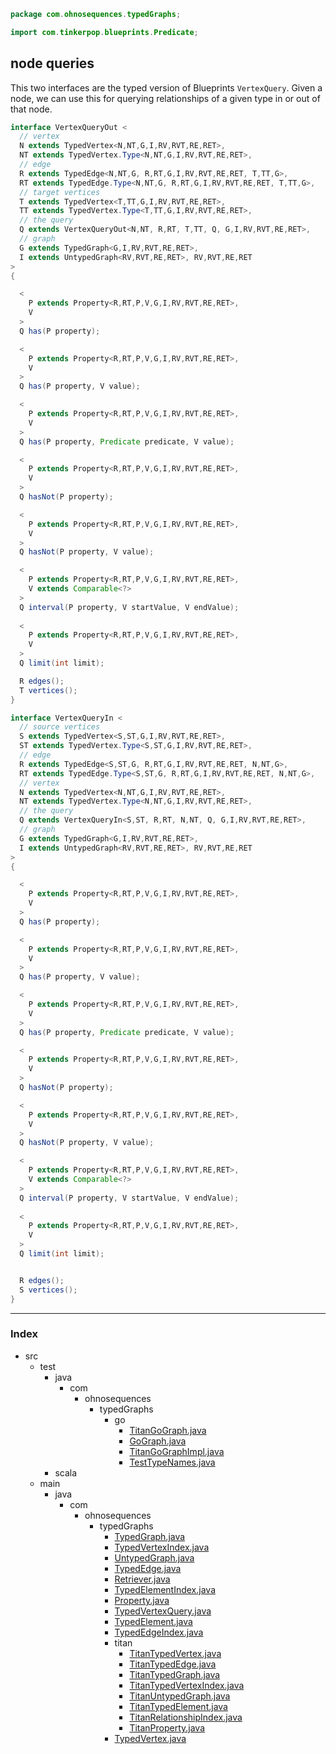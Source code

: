 
```java
package com.ohnosequences.typedGraphs;

import com.tinkerpop.blueprints.Predicate;
```


## node queries

This two interfaces are the typed version of Blueprints `VertexQuery`. Given a node, we can use this for querying relationships of a given type in or out of that node.


```java
interface VertexQueryOut <
  // vertex
  N extends TypedVertex<N,NT,G,I,RV,RVT,RE,RET>,
  NT extends TypedVertex.Type<N,NT,G,I,RV,RVT,RE,RET>,
  // edge
  R extends TypedEdge<N,NT,G, R,RT,G,I,RV,RVT,RE,RET, T,TT,G>,
  RT extends TypedEdge.Type<N,NT,G, R,RT,G,I,RV,RVT,RE,RET, T,TT,G>,
  // target vertices
  T extends TypedVertex<T,TT,G,I,RV,RVT,RE,RET>,
  TT extends TypedVertex.Type<T,TT,G,I,RV,RVT,RE,RET>,
  // the query
  Q extends VertexQueryOut<N,NT, R,RT, T,TT, Q, G,I,RV,RVT,RE,RET>,
  // graph
  G extends TypedGraph<G,I,RV,RVT,RE,RET>,
  I extends UntypedGraph<RV,RVT,RE,RET>, RV,RVT,RE,RET
>
{

  <
    P extends Property<R,RT,P,V,G,I,RV,RVT,RE,RET>,
    V
  > 
  Q has(P property);

  <
    P extends Property<R,RT,P,V,G,I,RV,RVT,RE,RET>,
    V
  >
  Q has(P property, V value);

  <
    P extends Property<R,RT,P,V,G,I,RV,RVT,RE,RET>,
    V
  >
  Q has(P property, Predicate predicate, V value);

  <
    P extends Property<R,RT,P,V,G,I,RV,RVT,RE,RET>,
    V
  >
  Q hasNot(P property);

  <
    P extends Property<R,RT,P,V,G,I,RV,RVT,RE,RET>,
    V
  >
  Q hasNot(P property, V value);

  <
    P extends Property<R,RT,P,V,G,I,RV,RVT,RE,RET>,
    V extends Comparable<?>
  >
  Q interval(P property, V startValue, V endValue);
  
  <
    P extends Property<R,RT,P,V,G,I,RV,RVT,RE,RET>,
    V
  >
  Q limit(int limit);

  R edges();
  T vertices();
}

interface VertexQueryIn <
  // source vertices
  S extends TypedVertex<S,ST,G,I,RV,RVT,RE,RET>,
  ST extends TypedVertex.Type<S,ST,G,I,RV,RVT,RE,RET>,
  // edge
  R extends TypedEdge<S,ST,G, R,RT,G,I,RV,RVT,RE,RET, N,NT,G>,
  RT extends TypedEdge.Type<S,ST,G, R,RT,G,I,RV,RVT,RE,RET, N,NT,G>,
  // vertex
  N extends TypedVertex<N,NT,G,I,RV,RVT,RE,RET>,
  NT extends TypedVertex.Type<N,NT,G,I,RV,RVT,RE,RET>,
  // the query
  Q extends VertexQueryIn<S,ST, R,RT, N,NT, Q, G,I,RV,RVT,RE,RET>,
  // graph
  G extends TypedGraph<G,I,RV,RVT,RE,RET>,
  I extends UntypedGraph<RV,RVT,RE,RET>, RV,RVT,RE,RET
>
{

  <
    P extends Property<R,RT,P,V,G,I,RV,RVT,RE,RET>,
    V
  > 
  Q has(P property);

  <
    P extends Property<R,RT,P,V,G,I,RV,RVT,RE,RET>,
    V
  >
  Q has(P property, V value);

  <
    P extends Property<R,RT,P,V,G,I,RV,RVT,RE,RET>,
    V
  >
  Q has(P property, Predicate predicate, V value);

  <
    P extends Property<R,RT,P,V,G,I,RV,RVT,RE,RET>,
    V
  >
  Q hasNot(P property);

  <
    P extends Property<R,RT,P,V,G,I,RV,RVT,RE,RET>,
    V
  >
  Q hasNot(P property, V value);

  <
    P extends Property<R,RT,P,V,G,I,RV,RVT,RE,RET>,
    V extends Comparable<?>
  >
  Q interval(P property, V startValue, V endValue);
  
  <
    P extends Property<R,RT,P,V,G,I,RV,RVT,RE,RET>,
    V
  >
  Q limit(int limit);


  R edges();
  S vertices();
}


```


------

### Index

+ src
  + test
    + java
      + com
        + ohnosequences
          + typedGraphs
            + go
              + [TitanGoGraph.java][test/java/com/ohnosequences/typedGraphs/go/TitanGoGraph.java]
              + [GoGraph.java][test/java/com/ohnosequences/typedGraphs/go/GoGraph.java]
              + [TitanGoGraphImpl.java][test/java/com/ohnosequences/typedGraphs/go/TitanGoGraphImpl.java]
              + [TestTypeNames.java][test/java/com/ohnosequences/typedGraphs/go/TestTypeNames.java]
    + scala
  + main
    + java
      + com
        + ohnosequences
          + typedGraphs
            + [TypedGraph.java][main/java/com/ohnosequences/typedGraphs/TypedGraph.java]
            + [TypedVertexIndex.java][main/java/com/ohnosequences/typedGraphs/TypedVertexIndex.java]
            + [UntypedGraph.java][main/java/com/ohnosequences/typedGraphs/UntypedGraph.java]
            + [TypedEdge.java][main/java/com/ohnosequences/typedGraphs/TypedEdge.java]
            + [Retriever.java][main/java/com/ohnosequences/typedGraphs/Retriever.java]
            + [TypedElementIndex.java][main/java/com/ohnosequences/typedGraphs/TypedElementIndex.java]
            + [Property.java][main/java/com/ohnosequences/typedGraphs/Property.java]
            + [TypedVertexQuery.java][main/java/com/ohnosequences/typedGraphs/TypedVertexQuery.java]
            + [TypedElement.java][main/java/com/ohnosequences/typedGraphs/TypedElement.java]
            + [TypedEdgeIndex.java][main/java/com/ohnosequences/typedGraphs/TypedEdgeIndex.java]
            + titan
              + [TitanTypedVertex.java][main/java/com/ohnosequences/typedGraphs/titan/TitanTypedVertex.java]
              + [TitanTypedEdge.java][main/java/com/ohnosequences/typedGraphs/titan/TitanTypedEdge.java]
              + [TitanTypedGraph.java][main/java/com/ohnosequences/typedGraphs/titan/TitanTypedGraph.java]
              + [TitanTypedVertexIndex.java][main/java/com/ohnosequences/typedGraphs/titan/TitanTypedVertexIndex.java]
              + [TitanUntypedGraph.java][main/java/com/ohnosequences/typedGraphs/titan/TitanUntypedGraph.java]
              + [TitanTypedElement.java][main/java/com/ohnosequences/typedGraphs/titan/TitanTypedElement.java]
              + [TitanRelationshipIndex.java][main/java/com/ohnosequences/typedGraphs/titan/TitanRelationshipIndex.java]
              + [TitanProperty.java][main/java/com/ohnosequences/typedGraphs/titan/TitanProperty.java]
            + [TypedVertex.java][main/java/com/ohnosequences/typedGraphs/TypedVertex.java]

[test/java/com/ohnosequences/typedGraphs/go/TitanGoGraph.java]: ../../../../../test/java/com/ohnosequences/typedGraphs/go/TitanGoGraph.java.md
[test/java/com/ohnosequences/typedGraphs/go/GoGraph.java]: ../../../../../test/java/com/ohnosequences/typedGraphs/go/GoGraph.java.md
[test/java/com/ohnosequences/typedGraphs/go/TitanGoGraphImpl.java]: ../../../../../test/java/com/ohnosequences/typedGraphs/go/TitanGoGraphImpl.java.md
[test/java/com/ohnosequences/typedGraphs/go/TestTypeNames.java]: ../../../../../test/java/com/ohnosequences/typedGraphs/go/TestTypeNames.java.md
[main/java/com/ohnosequences/typedGraphs/TypedGraph.java]: TypedGraph.java.md
[main/java/com/ohnosequences/typedGraphs/TypedVertexIndex.java]: TypedVertexIndex.java.md
[main/java/com/ohnosequences/typedGraphs/UntypedGraph.java]: UntypedGraph.java.md
[main/java/com/ohnosequences/typedGraphs/TypedEdge.java]: TypedEdge.java.md
[main/java/com/ohnosequences/typedGraphs/Retriever.java]: Retriever.java.md
[main/java/com/ohnosequences/typedGraphs/TypedElementIndex.java]: TypedElementIndex.java.md
[main/java/com/ohnosequences/typedGraphs/Property.java]: Property.java.md
[main/java/com/ohnosequences/typedGraphs/TypedVertexQuery.java]: TypedVertexQuery.java.md
[main/java/com/ohnosequences/typedGraphs/TypedElement.java]: TypedElement.java.md
[main/java/com/ohnosequences/typedGraphs/TypedEdgeIndex.java]: TypedEdgeIndex.java.md
[main/java/com/ohnosequences/typedGraphs/titan/TitanTypedVertex.java]: titan/TitanTypedVertex.java.md
[main/java/com/ohnosequences/typedGraphs/titan/TitanTypedEdge.java]: titan/TitanTypedEdge.java.md
[main/java/com/ohnosequences/typedGraphs/titan/TitanTypedGraph.java]: titan/TitanTypedGraph.java.md
[main/java/com/ohnosequences/typedGraphs/titan/TitanTypedVertexIndex.java]: titan/TitanTypedVertexIndex.java.md
[main/java/com/ohnosequences/typedGraphs/titan/TitanUntypedGraph.java]: titan/TitanUntypedGraph.java.md
[main/java/com/ohnosequences/typedGraphs/titan/TitanTypedElement.java]: titan/TitanTypedElement.java.md
[main/java/com/ohnosequences/typedGraphs/titan/TitanRelationshipIndex.java]: titan/TitanRelationshipIndex.java.md
[main/java/com/ohnosequences/typedGraphs/titan/TitanProperty.java]: titan/TitanProperty.java.md
[main/java/com/ohnosequences/typedGraphs/TypedVertex.java]: TypedVertex.java.md